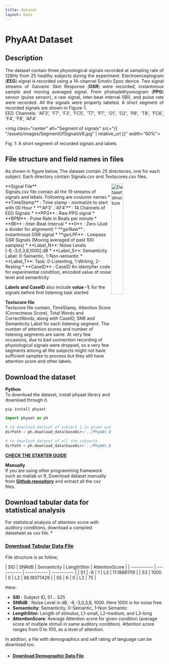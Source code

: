 ```yaml
---
title: dataset
layout: base
---
```



# PhyAAt Dataset

<h2 class="no-bg">Description</h2>
<div style="text-align: justify">
The dataset contain three physiological signals recorded at sampling rate of 128Hz from 25 healthy subjects during the experiment. Electroenceplogram (<b>EEG</b>) signal is recorded using a 14-channel Emotiv Epoc device. Two signal streams of Galvanic Skin Response (<b>GSR</b>) were recorded, instantnious sample and moving averaged signal. From photoplethysmogram (<b>PPG</b>) sensor (pulse sensor), a raw signal, inter-beat interval (IBI), and pulse rate were recorded. All the signals were properly labeled. A short segment of recorded signals are shown in Figure-1.<br>
EEG Channels: 'AF3', 'F7',  'F3',  'FC5', 'T7',  'P7', 'O1', 'O2', 'P8', 'T8', 'FC6', 'F4', 'F8', 'AF4'
</div>

<img class="center" alt="Segment of signals" src="{{ "/assets/images/SegmentOfSignalsV6.jpg" | relative_url }}" width="60%">
<figcaption>Fig. 1: A short segment of recorded signals and labels</figcaption>

<h2 class="no-bg">File structure and field names in files</h2>
As shown in figure below, The dataset contain 25 directories, one for each subject. Each directory contain Signals.csv and Textscores.csv files.

<figure>
<img style="float: right;" alt="Dataset structure" src="{{ "/assets/images/Dataset.png" | relative_url }}" width="30%">
</figure>
**Signal File**<br>
Signals.csv file contain all the 19 streams of signals and lebels. Following are coulumn names
* **TimeStamp** : Time stamp - normalize to start with 00 Hour
* **'AF3' ..'AF4'** : 14 Channels of EEG Signals
* **PPG** : Raw PPG signal
* **BPM** : Pulse Rate in Beats per minute
* **IBI** : Inter-Beat-Interval
* **0**   : Zero (Just a divider for alignment)
* **gsrRaw** : instantnious GSR signal
* **gsrLPF** : Lowpass GSR Signals (Moving averaged of past 100 samples)
* **Label_N**: Noise Levels [-6,-3,0,3,6,1000] dB
* **Label_S**: Semanticity Label: 0-Semantic, 1-Non-semantic
* **Label_T**: Task: 0-Listenting, 1-Writing, 2-Resting
* **CaseID** : CaseID An identyfier code for experimental condition, encoded value of noise level and semanticity

**Labels and CaseID** also include **value -1**, for the signals before first listening task started

**Textscore file**<br>
Textscore file contain, TimeStamp, Attention Score (Correctness Score), Total Words and CorrectWords, along with CaseID, SNR and Semanticity Label for each listening segment. The number of attention scores and number of listening segments are same. At very few occasions, due to bad connection recording of physiological signals were dropped, so a very few segments among all the subjects might not have sufficient samples to process but they still have attention score and other labels.



<h2 class="no-bg">Download the dataset</h2>

**Python** <br>
To download the dataset, install phyaat library and download through it.

```consol
pip install phyaat
```
```python
import phyaat as ph

# to download dataset of subject 1 in given path 'dirpath'
dirPath = ph.download_data(baseDir='../PhyAAt_Data', subject=1,verbose=0,overwrite=False)

# to download dataset of all the subjects
dirPath = ph.download_data(baseDir='../PhyAAt_Data', subject=-1,verbose=0,overwrite=False)
```
**[CHECK THE STARTER GUIDE](/introduction)**

**Manually**<br>
If you are using other programming framework such as matlab or R, Download dataset manually from [**Github repository**](https://github.com/Nikeshbajaj/PhyaatDataset) and extract all the csv files.



<h2 class="no-bg">Download tabular data for statistical analysis</h2>
For statistical analysis of attention score with auditory conditions, download a compiled datasheet as csv file.
<!-- https://nikeshbajaj.github.io/PhyaatDataset/PhyAAt_AttentionScoreData_v1.csv -->
* <h3 class="no-bg"><a href="https://nikeshbajaj.github.io/PhyaatDataset/PhyAAt_AttentionScoreData_v1.csv" target="_blank">Download Tabular Data File</a></h3>

File structure is as follow;

| SID | SNRdB | Semanticity | LengthStim  | AttentionScore |
| ----------- | ----------- | ----------- | -----------  |
| S1 | -6 | 1	| L3	| 11.18881119 |
| S3 | 1000 | 0	| L2	| 86.16071429 |
| S5 |  6 | 0	| L2	| 75 |


Here:
* **SID**   : Subject ID, S1 .. S25
* **SNRdB** : Noise Level in dB, -6,-3,0,3,6, 1000. Here 1000 is for noise free
* **Semanticity**: Semanticity, 0-Semantic, 1-Non Semantic
* **LengthStim**: Length of stimulus, L1-small, L2-medium, and L3-long
* **AttentionScore**: Average Attention score for given condition (average score of multiple stimuli in same auditory condition). Attention score ranges from 0 to 100, as a level of attention.

In addtion, a file with demographics and self rating of language can be download too.

* <h4 class="no-bg" style="color:blue;"><a href="https://nikeshbajaj.github.io/PhyaatDataset/PhyAAt_Demographic_Rating_v1.csv" target="_blank">Download Demographic Data File</a></h4>


<!--
  <div class="section" id="experiment">
  <h1>Dataset<a class="headerlink" href="#experiment" title="Permalink to this headline">¶</a></h1>
  <div class="section" id="institutions">

  <h2>Dataset<a class="headerlink" href="#institutions" title="Permalink to this headline">¶</a></h2>
  <img alt="Segment of signals" src="{{ "/assets/images/SegmentOfSignalsV2.png" | relative_url }}" width="40%">
  <img alt="Dataset structure" src="{{ "/assets/images/Database.png" | relative_url }}" width="30%">

  <h2>Signals<a class="headerlink" href="#institutions" title="Permalink to this headline">¶</a></h2>


  <h2>Under construction..<a class="headerlink" href="#institutions" title="Permalink to this headline">¶</a></h2>
<p>This ...:</p>
  <a><img alt="Under construction" src="{{ "/assets/images/Underconstruction.png" | relative_url }}" width="300"></a>

  </div>

  </div>
-->
